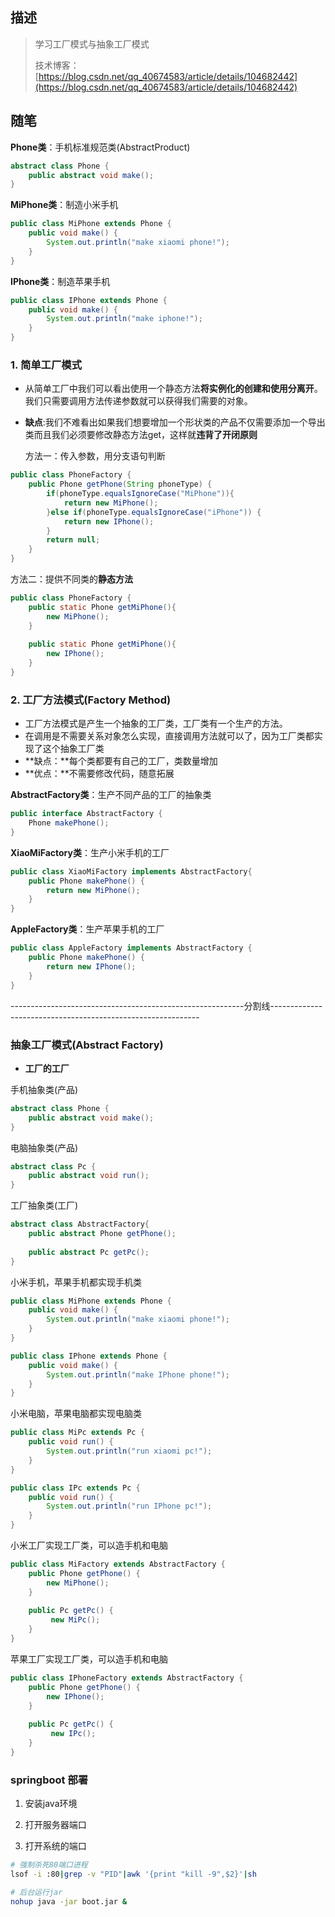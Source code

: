 ## 描述

> 学习工厂模式与抽象工厂模式
>
> 技术博客：[https://blog.csdn.net/qq_40674583/article/details/104682442](https://blog.csdn.net/qq_40674583/article/details/104682442)

## 随笔

**Phone类**：手机标准规范类(AbstractProduct)

```java
abstract class Phone {
    public abstract void make();
}
```

 **MiPhone类**：制造小米手机

```java
public class MiPhone extends Phone {
    public void make() {
        System.out.println("make xiaomi phone!");
    }
}
```

**IPhone类**：制造苹果手机

```java
public class IPhone extends Phone {
    public void make() {
        System.out.println("make iphone!");
    }
}

```

### 1. 简单工厂模式

- 从简单工厂中我们可以看出使用一个静态方法**将实例化的创建和使用分离开**。我们只需要调用方法传递参数就可以获得我们需要的对象。

- **缺点**:我们不难看出如果我们想要增加一个形状类的产品不仅需要添加一个导出类而且我们必须要修改静态方法get，这样就**违背了开闭原则**

  方法一：传入参数，用分支语句判断

```java
public class PhoneFactory {
    public Phone getPhone(String phoneType) {
        if(phoneType.equalsIgnoreCase("MiPhone")){
            return new MiPhone();
        }else if(phoneType.equalsIgnoreCase("iPhone")) {
            return new IPhone();
        }
        return null;
    }
}
```

方法二：提供不同类的**静态方法**

```java
public class PhoneFactory {
    public static Phone getMiPhone(){
    	new MiPhone();
    }
    
    public static Phone getMiPhone(){
        new IPhone();
    }
}
```

### 2. 工厂方法模式(Factory Method)

- 工厂方法模式是产生一个抽象的工厂类，工厂类有一个生产的方法。
- 在调用是不需要关系对象怎么实现，直接调用方法就可以了，因为工厂类都实现了这个抽象工厂类
- **缺点：**每个类都要有自己的工厂，类数量增加
- **优点：**不需要修改代码，随意拓展

**AbstractFactory类**：生产不同产品的工厂的抽象类

```java
public interface AbstractFactory {
    Phone makePhone();
}
```

**XiaoMiFactory类**：生产小米手机的工厂

```java
public class XiaoMiFactory implements AbstractFactory{
    public Phone makePhone() {
        return new MiPhone();
    }
}
```

**AppleFactory类**：生产苹果手机的工厂

```java
public class AppleFactory implements AbstractFactory {
    public Phone makePhone() {
        return new IPhone();
    }
}
```



----------------------------------------------------------分割线------------------------------------------------------------

### 抽象工厂模式(Abstract Factory)

- **工厂的工厂**

手机抽象类(产品)

```java
abstract class Phone {
    public abstract void make();
}
```

电脑抽象类(产品)

```java
abstract class Pc {
    public abstract void run();
}
```

工厂抽象类(工厂)

```java
abstract class AbstractFactory{
    public abstract Phone getPhone();
    
    public abstract Pc getPc();
}
```

小米手机，苹果手机都实现手机类

```java
public class MiPhone extends Phone {
    public void make() {
        System.out.println("make xiaomi phone!");
    }
}

public class IPhone extends Phone {
    public void make() {
        System.out.println("make IPhone phone!");
    }
}
```

小米电脑，苹果电脑都实现电脑类

```java
public class MiPc extends Pc {
    public void run() {
        System.out.println("run xiaomi pc!");
    }
}

public class IPc extends Pc {
    public void run() {
        System.out.println("run IPhone pc!");
    }
}
```

小米工厂实现工厂类，可以造手机和电脑

```java
public class MiFactory extends AbstractFactory {
    public Phone getPhone() {
        new MiPhone();
    }
    
    public Pc getPc() {
         new MiPc();
    }
}
```

苹果工厂实现工厂类，可以造手机和电脑

```java
public class IPhoneFactory extends AbstractFactory {
    public Phone getPhone() {
        new IPhone();
    }
    
    public Pc getPc() {
         new IPc();
    }
}
```



### springboot 部署

1. 安装java环境

2. 打开服务器端口

3. 打开系统的端口

```bash
# 强制杀死80端口进程
lsof -i :80|grep -v "PID"|awk '{print "kill -9",$2}'|sh 

# 后台运行jar
nohup java -jar boot.jar &
```



